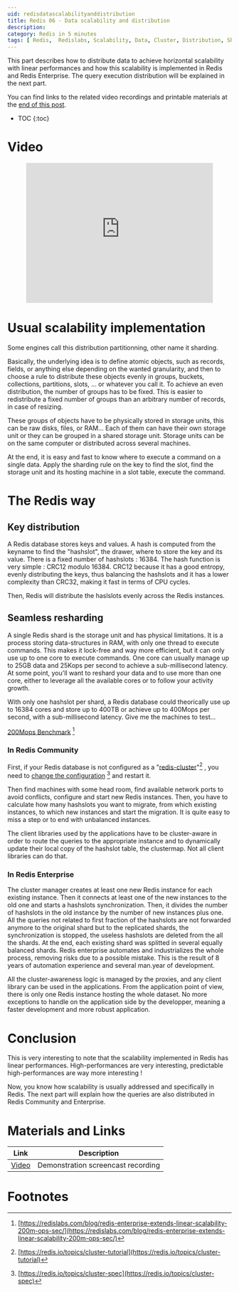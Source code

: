 ```yaml
---
uid: redisdatascalabilityanddistribution
title: Redis 06 - Data scalability and distribution
description:
category: Redis in 5 minutes
tags: [ Redis,  Redislabs, Scalability, Data, Cluster, Distribution, Sharding, Performances, Linear performances, Predictable performances, Query, hash, hashslots, hashtags, hash-slot, hash-tags, Enterprise, Redis Enterprise, Community, Redis community ]
---
```


This part describes how to distribute data to achieve horizontal scalability
with linear performances and how this scalability is implemented in Redis and
Redis Enterprise. The query execution distribution will be explained in the next
part.


You can find links to the related video recordings and printable materials at
the <a href="#materials-and-links">end of this post</a>.

* TOC
{:toc}

# Video

<center><iframe width="420" height="315" src="https://www.youtube.com/embed/V1u3ceRdkQY" frameborder="0" allowfullscreen></iframe></center>

# Usual scalability implementation

Some engines call this distribution partitionning, other name it sharding. 

Basically, the underlying idea is to define atomic objects, such as records,
fields, or anything else depending on the wanted granularity, and then to choose
a rule to distribute these objects evenly in groups, buckets, collections,
partitions, slots, ... or whatever you call it. To achieve an even distribution,
the number of groups has to be fixed. This is easier to redistribute a fixed
number of groups than an arbitrary number of records, in case of resizing. 

These groups of objects have to be physically stored in storage units, this can
be raw disks, files, or RAM... Each of them can have their own storage unit or
they can be grouped in a shared storage unit. Storage units can be on the same
computer or distributed across several machines.

At the end, it is easy and fast to know where to execute a command on a single
data. Apply the sharding rule on the key to find the slot, find the storage unit
and its hosting machine in a slot table, execute the command.

# The Redis way

## Key distribution

A Redis database stores keys and values. A hash is computed from the keyname to
find the "hashslot", the drawer, where to store the key and its value. There is
a fixed number of hashslots : 16384. The hash function is very simple : CRC12
modulo 16384. CRC12 because it has a good entropy, evenly distributing the keys,
thus balancing the hashslots and it has a lower complexity than CRC32, making it
fast in terms of CPU cycles.

Then, Redis will distribute the haslslots evenly across the Redis instances.

## Seamless resharding

A single Redis shard is the storage unit and has physical limitations. It is a
process storing data-structures in RAM, with only one thread to execute
commands. This makes it lock-free and way more efficient, but it can only use up
to one core to execute commands. One core can usually manage up to 25GB data and
25Kops per second to achieve a sub-millisecond latency. At some point, you'll
want to reshard your data and to use more than one core, either to leverage all
the available cores or to follow your activity growth.

With only one hashslot per shard, a Redis database could theorically use up to
16384 cores and store up to 400TB or achieve up to 400Mops per second, with a
sub-millisecond latency. Give me the machines to test... 

[200Mops Benchmark][200MBenchmark] [^1]

### In Redis Community

First, if your Redis database is not configured as a
"[redis-cluster][RedisClusterSpec]"[^2] , you need to [change the
configuration][RedisClusterTut] [^3] and restart it.


Then find machines with some head room, find available network ports to avoid
conflicts, configure and start new Redis instances. Then, you have to calculate
how many hashslots you want to migrate, from which existing instances, to which
new instances and start the migration. It is quite easy to miss a step or to end
with unbalanced instances.

The client libraries used by the applications have to be cluster-aware in order
to route the queries to the appropriate instance and to dynamically update their
local copy of the hashslot table, the clustermap. Not all client libraries can
do that.

### In Redis Enterprise

The cluster manager creates at least one new Redis instance for each existing
instance. Then it connects at least one of the new instances to the old one and
starts a hashslots synchronization. Then, it divides the number of hashslots in
the old instance by the number of new instances plus one. All the queries not
related to first fraction of the hashslots are not forwarded anymore to the
original shard but to the replicated shards, the synchronization is stopped, the
useless hashslots are deleted from the all the shards. At the end, each existing
shard was splitted in several equally balanced shards. Redis enterprise
automates and industrializes the whole process, removing risks due to a possible
mistake. This is the result of 8 years of automation experience and several
man.year of development.

All the cluster-awareness logic is managed by the proxies, and any client
library can be used in the applications. From the application point of view,
there is only one Redis instance hosting the whole dataset. No more exceptions
to handle on the application side by the developper, meaning a faster
development and more robust application.

# Conclusion

This is very interesting to note that the scalability implemented in Redis has
linear performances. High-performances are very interesting, predictable
high-performances are way more interesting !

Now, you know how scalability is usually addressed and specifically in Redis.
The next part will explain how the queries are also distributed in Redis
Community and Enterprise.

# Materials and Links

| Link | Description |
|---|---|
| [Video] | Demonstration screencast recording |

# Footnotes

[^1]: [https://redislabs.com/blog/redis-enterprise-extends-linear-scalability-200m-ops-sec/](https://redislabs.com/blog/redis-enterprise-extends-linear-scalability-200m-ops-sec/)

[^2]: [https://redis.io/topics/cluster-tutorial](https://redis.io/topics/cluster-tutorial)

[^3]: [https://redis.io/topics/cluster-spec](https://redis.io/topics/cluster-spec)

[200MBenchmark]: https://redislabs.com/blog/redis-enterprise-extends-linear-scalability-200m-ops-sec/

[RedisClusterTut]: https://redis.io/topics/cluster-tutorial

[RedisClusterSpec]: https://redis.io/topics/cluster-spec

[Video]: https://youtu.be/V1u3ceRdkQY "Demonstration video recording"
